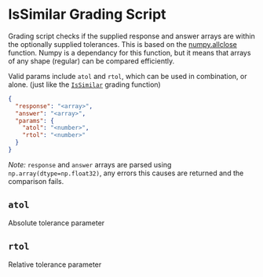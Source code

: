 # IsSimilar Grading Script

Grading script checks if the supplied response and answer arrays are within the optionally supplied tolerances. This is based on the [numpy.allclose](https://numpy.org/doc/stable/reference/generated/numpy.allclose.html) function. Numpy is a dependancy for this function, but it means that arrays of any shape (regular) can be compared efficiently.

Valid params include `atol` and `rtol`, which can be used in combination, or alone. (just like the [`IsSimilar`](https://github.com/lambda-feedback/IsSimilar) grading function)

```json
{
  "response": "<array>",
  "answer": "<array>",
  "params": {
    "atol": "<number>",
    "rtol": "<number>"
  }
}
```

_Note:_ `response` and `answer` arrays are parsed using `np.array(dtype=np.float32)`, any errors this causes are returned and the comparison fails.

## `atol`

Absolute tolerance parameter

## `rtol`

Relative tolerance parameter

